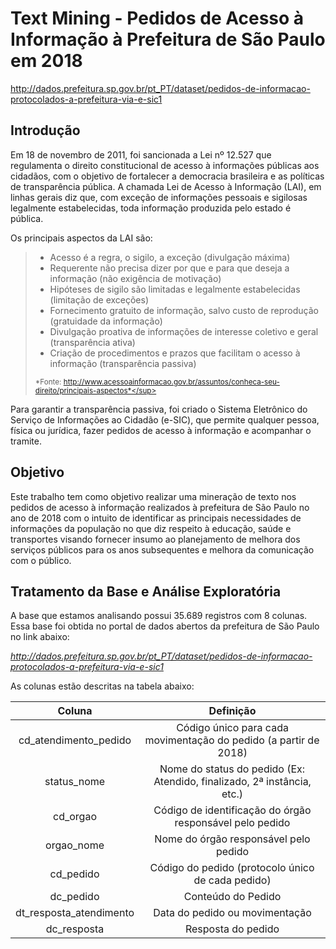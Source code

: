 # Text Mining - Pedidos de Acesso à Informação à Prefeitura de São Paulo em 2018

http://dados.prefeitura.sp.gov.br/pt_PT/dataset/pedidos-de-informacao-protocolados-a-prefeitura-via-e-sic1

## Introdução

Em 18 de novembro de 2011, foi sancionada a Lei nº 12.527 que regulamenta o direito constitucional de acesso à informações públicas aos cidadãos, com o objetivo de fortalecer a democracia brasileira e as políticas de transparência pública. A chamada Lei de Acesso à Informação (LAI), em linhas gerais diz que, com exceção de informações pessoais e sigilosas legalmente estabelecidas, toda informação produzida pelo estado é pública.

Os principais aspectos da LAI são:

> -	Acesso é a regra, o sigilo, a exceção (divulgação máxima)
> -	Requerente não precisa dizer por que e para que deseja a informação (não exigência de motivação)
> -	Hipóteses de sigilo são limitadas e legalmente estabelecidas (limitação de exceções)
> -	Fornecimento gratuito de informação, salvo custo de reprodução (gratuidade da informação)
> -	Divulgação proativa de informações de interesse coletivo  e geral (transparência ativa)
> -	Criação de procedimentos e prazos que facilitam o acesso à informação (transparência passiva)
>
> <sup>*Fonte: http://www.acessoainformacao.gov.br/assuntos/conheca-seu-direito/principais-aspectos*</sup>

Para garantir a transparência passiva, foi criado o Sistema Eletrônico do Serviço de Informações ao Cidadão (e-SIC), que permite qualquer pessoa, física ou jurídica, fazer pedidos de acesso à informação e acompanhar o tramite.

## Objetivo

Este trabalho tem como objetivo realizar uma mineração de texto nos pedidos de acesso à informação realizados à prefeitura de São Paulo no ano de 2018 com o intuito de identificar as principais necessidades de informações da população no que diz respeito à educação, saúde e transportes visando fornecer insumo ao planejamento de melhora dos serviços públicos para os anos subsequentes e melhora da comunicação com o público.

## Tratamento da Base e Análise Exploratória

A base que estamos analisando possui 35.689 registros com 8 colunas. Essa base foi obtida no portal de dados abertos da prefeitura de São Paulo no link abaixo:

*http://dados.prefeitura.sp.gov.br/pt_PT/dataset/pedidos-de-informacao-protocolados-a-prefeitura-via-e-sic1*

As colunas estão descritas na tabela abaixo:

Coluna             |  Definição
:-------------------------:|:-------------------------:
cd_atendimento_pedido | Código único para cada movimentação do pedido (a partir de 2018)
status_nome | Nome do status do pedido (Ex: Atendido, finalizado, 2ª instância, etc.)
cd_orgao | Código de identificação do órgão responsável pelo pedido
orgao_nome | Nome do órgão responsável pelo pedido
cd_pedido | Código do pedido (protocolo único de cada pedido)
dc_pedido | Conteúdo do Pedido
dt_resposta_atendimento | Data do pedido ou movimentação
dc_resposta | Resposta do pedido

